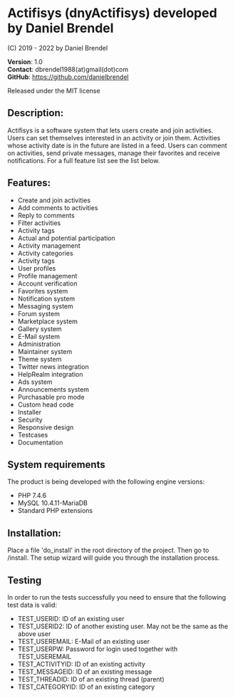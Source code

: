 # Actifisys (dnyActifisys) developed by Daniel Brendel

(C) 2019 - 2022 by Daniel Brendel

**Version**: 1.0\
**Contact**: dbrendel1988(at)gmail(dot)com\
**GitHub**: https://github.com/danielbrendel

Released under the MIT license

## Description:
Actifisys is a software system that lets users create and join activities. Users
can set themselves interested in an activity or join them. Activities whose
activity date is in the future are listed in a feed. Users can comment on activities,
send private messages, manage their favorites and receive notifications. For a full 
feature list see the list below.

## Features:
+ Create and join activities
+ Add comments to activities
+ Reply to comments
+ Filter activities
+ Activity tags
+ Actual and potential participation
+ Activity management
+ Activity categories
+ Activity tags
+ User profiles
+ Profile management
+ Account verification
+ Favorites system
+ Notification system
+ Messaging system
+ Forum system
+ Marketplace system
+ Gallery system
+ E-Mail system
+ Administration
+ Maintainer system
+ Theme system
+ Twitter news integration
+ HelpRealm integration
+ Ads system
+ Announcements system
+ Purchasable pro mode
+ Custom head code
+ Installer
+ Security
+ Responsive design
+ Testcases
+ Documentation

## System requirements
The product is being developed with the following engine versions:
+ PHP 7.4.6
+ MySQL 10.4.11-MariaDB
+ Standard PHP extensions

## Installation:
Place a file 'do_install' in the root directory of the project.
Then go to /install. The setup wizard will guide you through the
installation process.

## Testing
In order to run the tests successfully you need to ensure that the following test data is valid:
+ TEST_USERID: ID of an existing user
+ TEST_USERID2: ID of another existing user. May not be the same as the above user
+ TEST_USEREMAIL: E-Mail of an existing user
+ TEST_USERPW: Password for login used together with TEST_USEREMAIL
+ TEST_ACTIVITYID: ID of an existing activity
+ TEST_MESSAGEID: ID of an existing message
+ TEST_THREADID: ID of an existing thread (parent)
+ TEST_CATEGORYID: ID of an existing category

